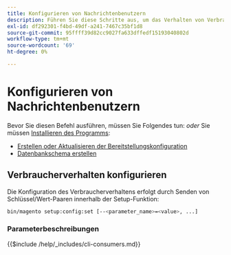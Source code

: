 ```yaml
---
title: Konfigurieren von Nachrichtenbenutzern
description: Führen Sie diese Schritte aus, um das Verhalten von Verbrauchern in der Adobe Commerce- oder Magento Open Source-Nachrichtenwarteschlange zu konfigurieren.
exl-id: df292301-f4bd-49df-a241-7467c35bf1d8
source-git-commit: 95ffff39d82cc9027fa633dffedf15193040802d
workflow-type: tm+mt
source-wordcount: '69'
ht-degree: 0%

---
```


# Konfigurieren von Nachrichtenbenutzern

Bevor Sie diesen Befehl ausführen, müssen Sie Folgendes tun: *oder* Sie müssen [Installieren des Programms](../advanced.md):

* [Erstellen oder Aktualisieren der Bereitstellungskonfiguration](deployment.md)
* [Datenbankschema erstellen](database.md)

## Verbraucherverhalten konfigurieren

Die Konfiguration des Verbraucherverhaltens erfolgt durch Senden von Schlüssel/Wert-Paaren innerhalb der Setup-Funktion:

```bash
bin/magento setup:config:set [--<parameter_name>=<value>, ...]
```

### Parameterbeschreibungen

{{$include /help/_includes/cli-consumers.md}}
